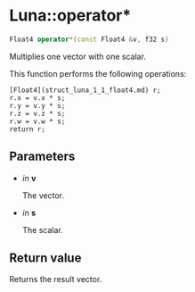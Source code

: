 # Luna::operator*

```c++
Float4 operator*(const Float4 &v, f32 s)
```

Multiplies one vector with one scalar. 

This function performs the following operations: 
```
[Float4](struct_luna_1_1_float4.md) r;
r.x = v.x * s;
r.y = v.y * s;
r.z = v.z * s;
r.w = v.w * s;
return r;
```


## Parameters
* *in* **v**

    The vector. 

* *in* **s**

    The scalar. 

## Return value
Returns the result vector. 

